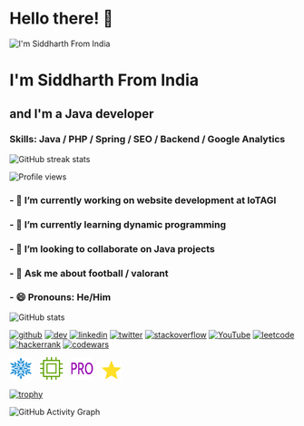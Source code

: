# Hello there! 👋
![I'm Siddharth From India](https://pbs.twimg.com/profile_banners/1478419272607010816/1659712483/1080x360)
# I'm Siddharth From India
## and I'm a Java developer

### Skills: Java / PHP / Spring / SEO / Backend / Google Analytics

![GitHub streak stats](https://github-readme-streak-stats.herokuapp.com/?user=siddharthchatterjee9)  

![Profile views](https://gpvc.arturio.dev/siddharthchatterjee9)  

### - 🔭 I’m currently working on website development at IoTAGI 
### - 🌱 I’m currently learning dynamic programming 
### - 👯 I’m looking to collaborate on Java projects 
### - 💬 Ask me about football / valorant 
### - 😄 Pronouns: He/Him 

![GitHub stats](https://github-readme-stats.vercel.app/api?username=siddharthchatterjee9&show_icons=true)  

[<img src='https://cdn.jsdelivr.net/npm/simple-icons@3.0.1/icons/github.svg' alt='github' height='40'>](https://github.com/siddharthchatterjee9)  [<img src='https://cdn.jsdelivr.net/npm/simple-icons@3.0.1/icons/dev-dot-to.svg' alt='dev' height='40'>](https://dev.to/https://dev.to/siddharth_chatterjee)  [<img src='https://cdn.jsdelivr.net/npm/simple-icons@3.0.1/icons/linkedin.svg' alt='linkedin' height='40'>](https://www.linkedin.com/in/https://www.linkedin.com/in/siddharth9chatterjee//)  [<img src='https://cdn.jsdelivr.net/npm/simple-icons@3.0.1/icons/twitter.svg' alt='twitter' height='40'>](https://twitter.com/https://twitter.com/chatterjee_2731)  [<img src='https://cdn.jsdelivr.net/npm/simple-icons@3.0.1/icons/stackoverflow.svg' alt='stackoverflow' height='40'>](https://stackoverflow.com/users/https://stackoverflow.com/users/14231170/siddharth-chatterjee)  [<img src='https://cdn.jsdelivr.net/npm/simple-icons@3.0.1/icons/youtube.svg' alt='YouTube' height='40'>](https://www.youtube.com/channel/https://www.youtube.com/channel/UCTzSUB62CI1x4h-Va6WGrfA)  [<img src='https://cdn.jsdelivr.net/npm/simple-icons@3.0.1/icons/leetcode.svg' alt='leetcode' height='40'>](https://leetcode.com/siddharth_chatterjee/)  [<img src='https://cdn.jsdelivr.net/npm/simple-icons@3.0.1/icons/hackerrank.svg' alt='hackerrank' height='40'>](https://www.hackerrank.com/siddharth_9)  [<img src='https://cdn.jsdelivr.net/npm/simple-icons@3.0.1/icons/codewars.svg' alt='codewars' height='40'>](https://www.codewars.com/users/siddharth_chatterjee)  

<a href='https://archiveprogram.github.com/'><img src='https://raw.githubusercontent.com/acervenky/animated-github-badges/master/assets/acbadge.gif' width='40' height='40'></a> <a href='https://docs.github.com/en/developers'><img src='https://raw.githubusercontent.com/acervenky/animated-github-badges/master/assets/devbadge.gif' width='40' height='40'></a> <a href='https://github.com/pricing'><img src='https://raw.githubusercontent.com/acervenky/animated-github-badges/master/assets/pro.gif' width='40' height='40'></a> <a href='https://stars.github.com/'><img src='https://raw.githubusercontent.com/acervenky/animated-github-badges/master/assets/starbadge.gif' width='35' height='35'></a> 

[![trophy](https://github-profile-trophy.vercel.app/?username=siddharthchatterjee9)](https://github.com/ryo-ma/github-profile-trophy)

![GitHub Activity Graph](https://activity-graph.herokuapp.com/graph?username=siddharthchatterjee9)  
